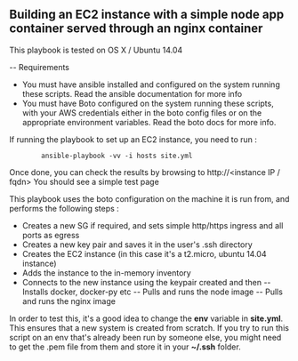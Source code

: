 Building an EC2 instance with a simple node app container served through an nginx container
-------------------------------------------
 This playbook is tested on OS X / Ubuntu 14.04

-- Requirements
* You must have ansible installed and configured on the system running these scripts. Read the ansible documentation for more info
* You must have Boto configured on the system running these scripts, with your AWS credentials either in the boto config files or on the appropriate environment variables. Read the boto docs for more info.

If running the playbook to set up an EC2 instance, you need to run : 
```
        ansible-playbook -vv -i hosts site.yml
```
Once done, you can check the results by browsing to http://<instance IP / fqdn>
You should see a simple test page 

This playbook uses the boto configuration on the machine it is run from, and performs the following steps :
- Creates a new SG if required, and sets simple http/https ingress and all ports as egress
- Creates a new key pair and saves it in the user's .ssh directory
- Creates the EC2 instance (in this case it's a t2.micro, ubuntu 14.04 instance)
- Adds the instance to the in-memory inventory
- Connects to the new instance using the keypair created and then 
-- Installs docker, docker-py etc
-- Pulls and runs the node image
-- Pulls and runs the nginx image


In order to test this, it's a good idea to change the **env** variable in **site.yml**. This ensures that a new system is created from scratch. If you try to run this script on an env that's already been run by someone else, you might need to get the .pem file from them and store it in your **~/.ssh** folder. 
